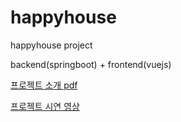 # happyhouse
happyhouse project 

backend(springboot) + frontend(vuejs)



[프로젝트 소개 pdf](./프로젝트설명서.pdf)



[프로젝트 시연 영상](./시연영상.mp4)

